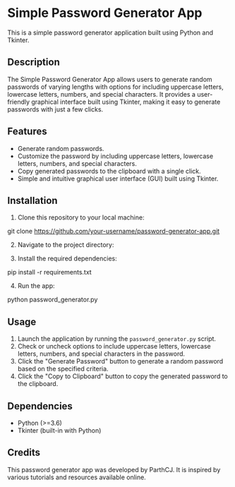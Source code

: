 # Simple Password Generator App

This is a simple password generator application built using Python and Tkinter.

## Description

The Simple Password Generator App allows users to generate random passwords of varying lengths with options for including uppercase letters, lowercase letters, numbers, and special characters. It provides a user-friendly graphical interface built using Tkinter, making it easy to generate passwords with just a few clicks.

## Features

- Generate random passwords.
- Customize the password by including uppercase letters, lowercase letters, numbers, and special characters.
- Copy generated passwords to the clipboard with a single click.
- Simple and intuitive graphical user interface (GUI) built using Tkinter.

## Installation

1. Clone this repository to your local machine:

git clone https://github.com/your-username/password-generator-app.git

2. Navigate to the project directory:

3. Install the required dependencies:

pip install -r requirements.txt

4. Run the app:

python password_generator.py

## Usage

1. Launch the application by running the `password_generator.py` script.
2. Check or uncheck options to include uppercase letters, lowercase letters, numbers, and special characters in the password.
4. Click the "Generate Password" button to generate a random password based on the specified criteria.
5. Click the "Copy to Clipboard" button to copy the generated password to the clipboard.

## Dependencies

- Python (>=3.6)
- Tkinter (built-in with Python)

## Credits

This password generator app was developed by ParthCJ. It is inspired by various tutorials and resources available online.
